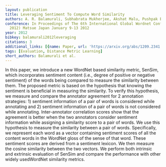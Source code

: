 ```yaml
---
layout: publication
title: Leveraging Sentiment To Compute Word Similarity
authors: A. R. Balamurali, Subhabrata Mukherjee, Akshat Malu, Pushpak Bhattacharyya
conference: In Proceedings of The 6th International Global Wordnet Conference (GWC
  2012) Matsue Japan January 9-13 2012
year: 2012
bibkey: balamurali2012leveraging
citations: 3
additional_links: [{name: Paper, url: 'https://arxiv.org/abs/1209.2341'}]
tags: [Evaluation, Distance Metric Learning]
short_authors: Balamurali et al.
---
```

In this paper, we introduce a new WordNet based similarity metric, SenSim,
which incorporates sentiment content (i.e., degree of positive or negative
sentiment) of the words being compared to measure the similarity between them.
The proposed metric is based on the hypothesis that knowing the sentiment is
beneficial in measuring the similarity. To verify this hypothesis, we measure
and compare the annotator agreement for 2 annotation strategies: 1) sentiment
information of a pair of words is considered while annotating and 2) sentiment
information of a pair of words is not considered while annotating.
Inter-annotator correlation scores show that the agreement is better when the
two annotators consider sentiment information while assigning a similarity
score to a pair of words. We use this hypothesis to measure the similarity
between a pair of words. Specifically, we represent each word as a vector
containing sentiment scores of all the content words in the WordNet gloss of
the sense of that word. These sentiment scores are derived from a sentiment
lexicon. We then measure the cosine similarity between the two vectors. We
perform both intrinsic and extrinsic evaluation of SenSim and compare the
performance with other widely usedWordNet similarity metrics.